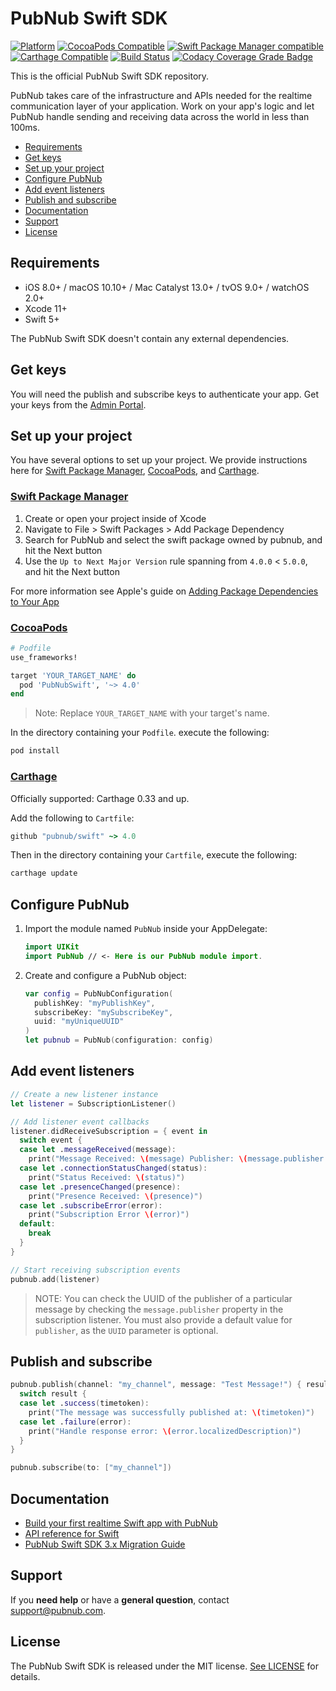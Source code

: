 # PubNub Swift SDK

[![Platform](https://img.shields.io/cocoapods/p/PubNubSwift.svg?style=flat)](https://img.shields.io/cocoapods/p/PubNubSwift.svg)
[![CocoaPods Compatible](https://img.shields.io/cocoapods/v/PubNubSwift.svg)](https://img.shields.io/cocoapods/v/PubNubSwift.svg)
[![Swift Package Manager compatible](https://img.shields.io/badge/Swift%20Package%20Manager-compatible-brightgreen.svg)](https://github.com/apple/swift-package-manager)
[![Carthage Compatible](https://img.shields.io/badge/Carthage-compatible-4BC51D.svg?style=flat)](https://github.com/Carthage/Carthage)
[![Build Status](https://travis-ci.org/pubnub/swift.svg?branch=master)](https://travis-ci.org/pubnub/swift)
[![Codacy Coverage Grade Badge](https://api.codacy.com/project/badge/Grade/d6dbd8cad97d42bbb72c47137e94d6f5)](https://www.codacy.com?utm_source=github.com&utm_medium=referral&utm_content=pubnub/swift&utm_campaign=Badge_Grade)

This is the official PubNub Swift SDK repository.

PubNub takes care of the infrastructure and APIs needed for the realtime communication layer of your application. Work on your app's logic and let PubNub handle sending and receiving data across the world in less than 100ms.

* [Requirements](#requirements)
* [Get keys](#get-keys)
* [Set up your project](#set-up-your-project)
* [Configure PubNub](#configure-pubnub)
* [Add event listeners](#add-event-listeners)
* [Publish and subscribe](#publish-and-subscribe)
* [Documentation](#documentation)
* [Support](#support)
* [License](#license)

## Requirements

* iOS 8.0+ / macOS 10.10+ / Mac Catalyst 13.0+ / tvOS 9.0+ / watchOS 2.0+
* Xcode 11+
* Swift 5+

The PubNub Swift SDK doesn't contain any external dependencies.

## Get keys

You will need the publish and subscribe keys to authenticate your app. Get your keys from the [Admin Portal](https://dashboard.pubnub.com/).

## Set up your project

You have several options to set up your project. We provide instructions here for [Swift Package Manager](#swift-package-manager), [CocoaPods](#cocoapods), and [Carthage](#carthage).

### [Swift Package Manager](https://github.com/apple/swift-package-manager)

1. Create or open your project inside of Xcode
1. Navigate to File > Swift Packages > Add Package Dependency
1. Search for PubNub and select the swift package owned by pubnub, and hit the Next button
1. Use the `Up to Next Major Version` rule spanning from `4.0.0` < `5.0.0`, and hit the Next button

For more information see Apple's guide on [Adding Package Dependencies to Your App](https://developer.apple.com/documentation/xcode/adding_package_dependencies_to_your_app)

### [CocoaPods](https://guides.cocoapods.org/using/using-cocoapods.html)

```ruby
# Podfile
use_frameworks!

target 'YOUR_TARGET_NAME' do
  pod 'PubNubSwift', '~> 4.0'
end
```

> Note: Replace `YOUR_TARGET_NAME` with your target's name.

In the directory containing your `Podfile`. execute the following:

```bash
pod install
```

### [Carthage](https://github.com/Carthage/Carthage)

Officially supported: Carthage 0.33 and up.

Add the following to `Cartfile`:

```ruby
github "pubnub/swift" ~> 4.0
```

Then in the directory containing your `Cartfile`, execute the following:

```bash
carthage update
```

## Configure PubNub

1. Import the module named `PubNub` inside your AppDelegate:

    ```swift
    import UIKit
    import PubNub // <- Here is our PubNub module import.
    ```

1. Create and configure a PubNub object:

    ```swift
    var config = PubNubConfiguration(
      publishKey: "myPublishKey",
      subscribeKey: "mySubscribeKey",
      uuid: "myUniqueUUID"
    )
    let pubnub = PubNub(configuration: config)
    ```

## Add event listeners

```swift
// Create a new listener instance
let listener = SubscriptionListener()

// Add listener event callbacks
listener.didReceiveSubscription = { event in
  switch event {
  case let .messageReceived(message):
    print("Message Received: \(message) Publisher: \(message.publisher ?? "defaultUUID")")
  case let .connectionStatusChanged(status):
    print("Status Received: \(status)")
  case let .presenceChanged(presence):
    print("Presence Received: \(presence)")
  case let .subscribeError(error):
    print("Subscription Error \(error)")
  default:
    break
  }
}

// Start receiving subscription events
pubnub.add(listener)
```

> NOTE: You can check the UUID of the publisher of a particular message by checking the `message.publisher` property in the subscription listener. You must also provide a default value for `publisher`, as the `UUID` parameter is optional.

## Publish and subscribe

```swift
pubnub.publish(channel: "my_channel", message: "Test Message!") { result in
  switch result {
  case let .success(timetoken):
    print("The message was successfully published at: \(timetoken)")
  case let .failure(error):
    print("Handle response error: \(error.localizedDescription)")
  }
}

pubnub.subscribe(to: ["my_channel"])
```

## Documentation

* [Build your first realtime Swift app with PubNub](https://www.pubnub.com/docs/platform/quickstarts/swift)
* [API reference for Swift](https://www.pubnub.com/docs/swift-native/pubnub-swift-sdk)
* [PubNub Swift SDK 3.x Migration Guide](https://github.com/pubnub/swift/blob/master/Documentation/PubNub_3_0_Migration_Guide.md)

## Support

If you **need help** or have a **general question**, contact <support@pubnub.com>.

## License

The PubNub Swift SDK is released under the MIT license.
[See LICENSE](https://github.com/pubnub/swift/blob/master/LICENSE) for details.
